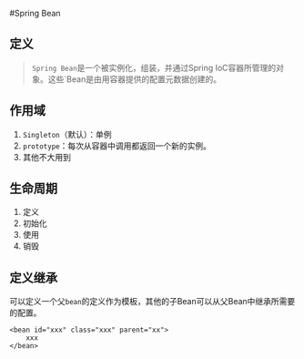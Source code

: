#Spring Bean

## 定义
> `Spring Bean`是一个被实例化，组装，并通过Spring IoC容器所管理的对象。这些`Bean是由用容器提供的配置元数据创建的。

## 作用域
1. `Singleton`（默认）：单例
2. `prototype`：每次从容器中调用都返回一个新的实例。
3. 其他不大用到

## 生命周期
1. 定义
2. 初始化
3. 使用
4. 销毁

## 定义继承
可以定义一个父`bean`的定义作为模板，其他的子Bean可以从父Bean中继承所需要的配置。

```
<bean id="xxx" class="xxx" parent="xx">
    xxx
</bean>

```
